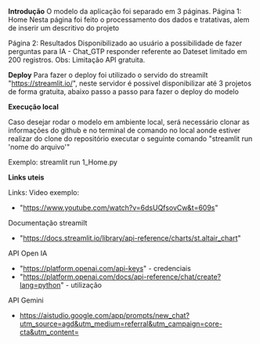 **Introdução**
O modelo da aplicação foi separado em 3 páginas.
Página 1: Home
    Nesta página foi feito o processamento dos dados e tratativas, alem de inserir um descritivo do projeto

Página 2: Resultados
    Disponibilizado ao usuário a possibilidade de fazer perguntas para IA - Chat_GTP responder referente ao Dateset limitado em 200 registros.
    Obs: Limitação API gratuita.

**Deploy**
Para fazer o deploy foi utilizado o servido do streamilt "https://streamlit.io/", neste servidor é possivel disponibilizar até 3 projetos de forma gratuita, abaixo passo a passo para fazer o deploy do modelo


**Execução local**

Caso desejar rodar o modelo em ambiente local, será necessário clonar as informações do github e no terminal de comando no local aonde estiver realizar do clone do repositório executar o seguinte comando
"streamlit run 'nome do arquivo'" 

Exemplo: streamlit run 1_Home.py


**Links uteis**

Links:
Video exemplo:
 - "https://www.youtube.com/watch?v=6dsUQfsovCw&t=609s"

Documentação streamilt
 - "https://docs.streamlit.io/library/api-reference/charts/st.altair_chart"

API Open IA
 - "https://platform.openai.com/api-keys"  - credenciais
 - "https://platform.openai.com/docs/api-reference/chat/create?lang=python" - utilização 

 API Gemini
 - https://aistudio.google.com/app/prompts/new_chat?utm_source=agd&utm_medium=referral&utm_campaign=core-cta&utm_content=